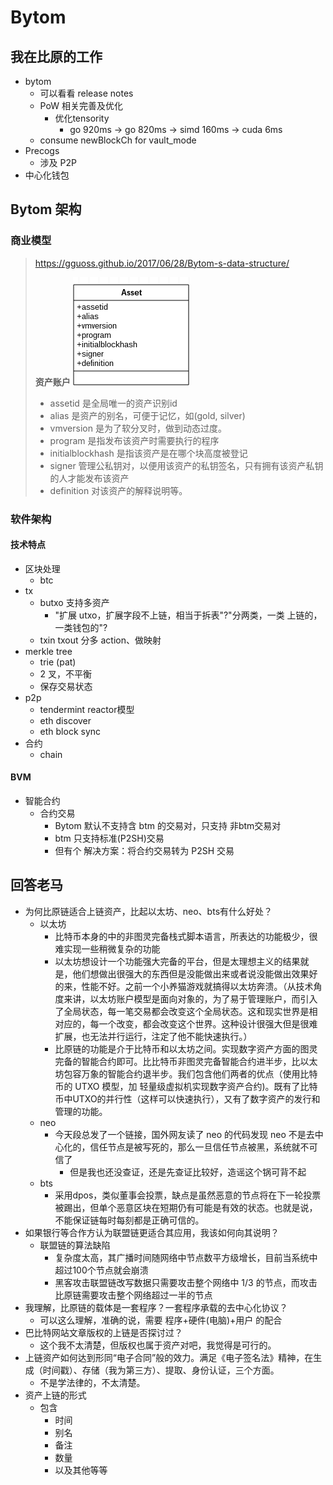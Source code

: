 # Bytom

## 我在比原的工作

+ bytom
    * 可以看看 release notes
    * PoW 相关完善及优化
        + 优化tensority
            * go 920ms -> go 820ms -> simd 160ms -> cuda 6ms
    - consume newBlockCh for vault_mode
+ Precogs
    * 涉及 P2P
+ 中心化钱包


<!-- 
# 2018_12_13 晚会议记录

## 这个版本
+ retire类型交易 utxo 是否忘了处理。应该变成不可用。
+ X. api 整合import和create，（即整合 list-guids 和 create），一个 pubkey 永远只返回特定guid。幂等性。如果是已存在的pubkey就返回之前数据库中存在的 guid
++ X. 即默认单账户体系，通过 传参"wallet_idx"来支持多账户体系
++ X better keep list-guids, to support multiple account.
++ opt query utxo
++ utxo >21 build fail
+++ availabel amount
+ submit tx 压测
+ list address 直接计算好并返回资产价值（现在只有数量），否则 如果多个资产，那么app就要请求完一次 list-address 后又要分资产多次请求 /q/asset 并计算
+ 路由改一改，account 可以全部改成 merchant
+ rename market
+ struct keeper
+ del expired unconfirmed txs

## 下版本
+ 应该区分用户提交的业务形态的交易（并在数据库中存一份）和提交的 raw tx。
++ 这么做也有利于展示交易被回滚的情况，以告知用户。不然用户发了一笔交易，发生回滚就突然不见了。
+ utxo 现在是单纯的 10 min lock_until，而 unconfirmed tx 现在又不更新 utxo，应该设置长一点防止 出块超过 10min（现在这种情况在主网上还是很可能出现的）。这样可能导致间隔 10min 的两笔交易用了同样的 utxo，都能submit成功，但最终矿工只打包一个，用户莫名丢失了一笔交易但我们却没能提示。
++ 这块要好好再设计，不能等入块了才解锁，不然如果一直不上链就永远锁住了。应该做成 submit 给 bytomd 就锁住，入块了就设置is_spend，如果一直没入块后面 expired 了才解锁utxo 。做好 utxo 和 balance 的删除/更新。
++ 最好还是加上判断确认数（5～6次）才能进行花费 。
+ 应该区分 未确认交易 导致的 available balance 和 total balance
+ asset 价格 redis  查不到 应该重新拿，而不是查 mysql。asset 价格不放数据库。
+ sql IN 语句是否存在性能问题，是否用 数字型 而非字符串 加快查询
+ api 不应该和 bytomd 交互，应该做一个 channel/callback/mq 给 updater 或者 load balancer，统一和 bytomd 进行交互（即 所有和bytomd 的交互应该是一个统一的出入口）
++ bytomd 目前是单节点 没有 load balancing，应该做上以免 submit tx 造成的 ddos 或别的原因造成的不可用
+++ bytomd load balancing 要注意节点状态不一致的处理，从哪个节点同步数据。拿块可以通过判断最高高度，问题主要是 ws 去哪个节点拿 tx -->

<!-- 
# TODOS
+ blockcenter
    * chainkd_util
    * time related
        - lock_until
        - submission
+ mining pool
    * research
        + MinDiff
        + DiffType
        + GetTargetHex
        + leading zero
        + retarget
        + processShare
            + s.hashrateExpiration, 
            + s.minuteHashrateExpiration
        + shareTimeRing
+ tensor
    * arm ver
    * asm ver
+ mulMatrix
    * __blas__
        - openblas
            + parameters tweaking
        - single type blas?
    * simd
        - __golang simd__
            + https://github.com/bjwbell/gensimd
            + https://github.com/mengzhuo/intrinsic
            + https://github.com/yesuu/simd/blob/master/mul_amd64.s
            + https://github.com/rkusa/gm
            + https://github.com/Everlag/goSIMD
            + https://www.google.com/search?q=go+simd&oq=go+simd&aqs=chrome..69i57j0l5.2290j0j7&sourceid=chrome&ie=UTF-8
            + https://www.google.com/search?q=yeppp&oq=yeppp&aqs=chrome..69i57j69i61j0l4.289j0j4&sourceid=chrome&ie=UTF-8
            + https://yushuangqi.com/blog/2016/go-ru-he-shi-yong--simd-zhi-ling.html
                * https://github.com/golang/go/blob/master/src/cmd/internal/obj/x86/asm6.go
            + https://www.cryptologie.net/article/406/simd-instructions-in-go/
            + https://golanglibs.com/top?q=simd
            + https://godoc.org/github.com/slimsag/rand/simd
            + https://github.com/sbinet/vector
            + https://github.com/reiver/go-float64x4
            + https://github.com/pennello/go_swar
            + should able to use int, save time for float64 conversion
        - cpp simd
        - gpu simd
    * opencv
    * cuda
        - https://archive.fosdem.org/2014/schedule/event/hpc_devroom_go/attachments/slides/486/export/events/attachments/hpc_devroom_go/slides/486/FOSDEM14_HPC_devroom_14_GoCUDA.pdf
    * openmp
        - give up
            + weird `go build bytomd`
                * no need to provide `CGO_LDFLAGS="-g -O2 -fopenmp"`
            + goood things
                * go test&build need to provide `CGO_LDFLAGS="-g -O2 -fopenmp"`
    * eigen
    * opencl
+ mat_init
    * simd?
    * gpu simd?
+ benchmark
+ AIHash struct
    * cache
    * Hash()
+ head_hash 和 锚点 是否可以优化？
+ 有没有 生成 doc 的文件
+ mining/tensority
    * __blockHeader & seed 怎么来的__
+ 搞清楚 BigEdian LittleEdian 的区别好吧
+ 看 asset 数据结构，搞清楚商业逻辑

# DONE
+ Time & space opt for dataIdentity[] init in mulMatrix()
+ clean up code & update tensority test
+ confirm all use SHA-3-256 
+ no need for parallelize extSeed, as SHA-3-256 is fast enough
    * .
        ```
        // 67 ms
        cache := calcSeedCache(seed.Bytes())

        // 1.030978394s
        data := mulMatrix(hash.Bytes(), cache)

        // 191.217µs
        hashMatrix(data)

        dataIdentity time:  57.954µs
        result time:  501.596µs
        ui32 time:  3.719813ms
        f64 time:  71.828938ms
        loop tmp time:  845.702µs 
        loop sha3 time:  6.524µs
        1 loop ma time:  240.240435ms
        4 loops ma time:  918.162585ms
        wg 4 loops ma time:  821.528586ms
        ```
+ go vs cpp, single_thread vs multi_thread
    * 矩阵点乘因为 库的问题，cpp 的 openblas 不如  go 的gonum/mat 快 改成多线程并发以后也是  cpp 不如 go 好   cpp多线程反而比cpp单线程更慢了
    * 我的笔记本上
        - go 单线程 gonum\mat: 920ms
        - go 4线程 gonum\mat: 820ms
        - cpp 单线程 openblas: 2.4s
        - cpp 4线程 openblas: 5.3s (理论上cpp 4线程能优化到700ms，我也不知道我为什么写出来这么渣...)
+ cpp -O3
    * ` g++ byte_order.c sha3.c  test_BytomPoW.cpp -I /opt/OpenBLAS/include/ -L/opt/OpenBLAS/lib -lopenblas -lpthread -std=c++11 -pthread -mavx2 -O2`
        - mulMatrix: 2.53 -> 1.65
        - total: 2.98898s -> 2.05s
+ Kui's first cpp slower
    * 12.9 s
+ extend seed in cpp
+ cpp multi-thread slower
    * 2.4s vs 5.3s
+ Kui's second cpp
    * 160ms!
+ 现在做的东西也不知道有没有价值，还是在优化代码,主要是 区块验证/挖矿这块
还没有做 P2P, 也没有接触虚拟机
    * 北京那边发挥很不稳定
    * 2.8s 被优化到 12.9s
    * then 160ms!
        - GPU?
        - 多线程
        - SIMD
+ cpu flag
    * `cat /proc/cpuinfo`
+ toIdentityMatrix
    * 0.189s -> 0.172s
    * 17ms faster
+ SIMD
    * Beijing
        - mul 230ms
        - total 450ms
        - single-thread 365ms
    * combine
        - sThread 167ms
        - sThread total 289ms
        - sThread opt-init16 total 256ms
        - mThread 0.333546s
        - mThread total 0.429112s
+ cgo
    * mul 178ms
    * total 280ms
+ shared lib
    * dl
        - https://www.google.com/search?q=golang+c+shared+lib&oq=golang++c+shared+lib&aqs=chrome..69i57j69i60j0.4787j0j7&sourceid=chrome&ie=UTF-8
        - https://github.com/rainycape/dl
    * plugin
        - https://golang.org/pkg/plugin/
        - https://medium.com/learning-the-go-programming-language/writing-modular-go-programs-with-plugins-ec46381ee1a9
    * https://github.com/golang/go/issues/16805
    * https://www.ardanlabs.com/blog/2013/08/using-c-dynamic-libraries-in-go-programs.html
+ monero
    * Monero verification time
        - https://bitcointalk.org/index.php?topic=583449.0
        - https://www.reddit.com/r/Monero/
        - https://monero.stackexchange.com/
        - https://forum.getmonero.org/
        - https://mattermost.getmonero.org/login
        - https://telegram.me/bitmonero
+ bytes
    * It is analogous to the facilities of the strings package.
    * `func (b *Buffer) Bytes() []byte`
        - Bytes returns a slice of length b.Len() holding the unread portion of the buffer. The slice is valid for use only until the next buffer modification (that is, only until the next call to a method like Read, Write, Reset, or Truncate). The slice aliases the buffer content at least until the next buffer modification, so immediate changes to the slice will affect the result of future reads.
    * [为什么电脑数据一个字节是8位？](https://www.guokr.com/question/542532/)
+ 3-12 Beijing meeting
    * 钱包-生成地址
    * 钱包-转帐（收钱？）
    * API 创建地址给矿工打钱
    * will `get work` 每个数据字节长度 change?
    * 网页调用 -> API调用
    * 单芯片  1s 验证100次
    * need coinbase addr
+ tensor
    * [X]win64 ver
        - define flag
        - no need fPIC
    * [X]win32 ver
+ openmp
    * 4-core on 4-core
        - faster
    * 4-core on 1-core
        - no change
    * 1-core on 1-core
        - no change
    * 1-core on 4-core
        - faster
- mining addr
    + miningAddressKey
+ pingpong
    ```
    /home/gavin/work/go/src/github.com/bytom/vendor/golang.org/x/net/icmp/ping_test.go:

    /home/gavin/work/go/src/github.com/bytom/vendor/google.golang.org/grpc/transport/transport_test.go:

    /home/gavin/work/go/src/github.com/bytom/vendor/google.golang.org/grpc/transport/http2_server.go:
    /home/gavin/work/go/src/github.com/bytom/vendor/google.golang.org/grpc/transport/http2_client.go:

    /home/gavin/work/go/src/github.com/bytom/vendor/google.golang.org/grpc/transport/control.go:

    /home/gavin/work/go/src/github.com/bytom/vendor/google.golang.org/grpc/transport/bdp_estimator.go:

    /home/gavin/work/go/src/github.com/bytom/vendor/google.golang.org/grpc/test/end2end_test.go:

    /home/gavin/work/go/src/github.com/bytom/vendor/google.golang.org/grpc/stress/client/main.go:

    /home/gavin/work/go/src/github.com/bytom/vendor/google.golang.org/grpc/interop/http2/negative_http2_client.go:

    /home/gavin/work/go/src/github.com/bytom/vendor/google.golang.org/grpc/interop/client/client.go:

    /home/gavin/work/go/src/github.com/bytom/vendor/google.golang.org/grpc/interop/test_utils.go:

    /home/gavin/work/go/src/github.com/bytom/vendor/google.golang.org/grpc/benchmark/latency/latency.go:

    /home/gavin/work/go/src/github.com/bytom/vendor/google.golang.org/grpc/call_test.go:


    /home/gavin/work/go/src/github.com/bytom/vendor/gonum.org/v1/gonum/lapack/gonum/dlasq2.go:


    /home/gavin/work/go/src/github.com/bytom/vendor/golang.org/x/net/websocket/websocket_test.go:

    /home/gavin/work/go/src/github.com/bytom/vendor/golang.org/x/net/websocket/websocket.go:

    /home/gavin/work/go/src/github.com/bytom/vendor/golang.org/x/net/websocket/hybi_test.go:


    /home/gavin/work/go/src/github.com/bytom/vendor/golang.org/x/net/websocket/hybi.go:


    /home/gavin/work/go/src/github.com/bytom/vendor/golang.org/x/net/publicsuffix/table_test.go:

    /home/gavin/work/go/src/github.com/bytom/vendor/golang.org/x/net/nettest/conntest_go17.go:
    /home/gavin/work/go/src/github.com/bytom/vendor/golang.org/x/net/nettest/conntest_go16.go:
    /home/gavin/work/go/src/github.com/bytom/vendor/golang.org/x/net/nettest/conntest.go:




    /home/gavin/work/go/src/github.com/bytom/vendor/gonum.org/v1/gonum/lapack/internal/testdata/dlasqtest/dlasq2.f:
    /home/gavin/work/go/src/github.com/bytom/vendor/gonum.org/v1/gonum/lapack/internal/testdata/dlasqtest/dlasq3.f:
    /home/gavin/work/go/src/github.com/bytom/vendor/gonum.org/v1/gonum/lapack/internal/testdata/dlasqtest/dlasq5.f:
    /home/gavin/work/go/src/github.com/bytom/vendor/gonum.org/v1/gonum/lapack/internal/testdata/dlasqtest/dlasq6.f:





    /home/gavin/work/go/src/github.com/bytom/vendor/golang.org/x/net/icmp/ping_test.go:
    /home/gavin/work/go/src/github.com/bytom/vendor/golang.org/x/net/icmp/example_test.go:


    /home/gavin/work/go/src/github.com/bytom/vendor/golang.org/x/net/http2/h2i/h2i.go:
    /home/gavin/work/go/src/github.com/bytom/vendor/golang.org/x/net/http2/h2i/README.md:
    /home/gavin/work/go/src/github.com/bytom/vendor/golang.org/x/net/http2/h2demo/h2demo.go:
    /home/gavin/work/go/src/github.com/bytom/vendor/golang.org/x/net/http2/writesched_random.go:


    /home/gavin/work/go/src/github.com/bytom/vendor/golang.org/x/net/http2/write.go:
    /home/gavin/work/go/src/github.com/bytom/vendor/golang.org/x/net/http2/transport_test.go:
    /home/gavin/work/go/src/github.com/bytom/vendor/golang.org/x/net/http2/transport.go:
    /home/gavin/work/go/src/github.com/bytom/vendor/golang.org/x/net/http2/server_test.go:
    /home/gavin/work/go/src/github.com/bytom/vendor/golang.org/x/net/http2/server.go:
    /home/gavin/work/go/src/github.com/bytom/vendor/golang.org/x/net/http2/not_go17.go:
    /home/gavin/work/go/src/github.com/bytom/vendor/golang.org/x/net/http2/go17.go:
    /home/gavin/work/go/src/github.com/bytom/vendor/golang.org/x/net/http2/frame_test.go:
    /home/gavin/work/go/src/github.com/bytom/vendor/golang.org/x/net/http2/frame.go:
    /home/gavin/work/go/src/github.com/bytom/vendor/golang.org/x/net/html/atom/table_test.go:
    /home/gavin/work/go/src/github.com/bytom/vendor/golang.org/x/net/html/atom/table.go:
    /home/gavin/work/go/src/github.com/bytom/vendor/golang.org/x/net/html/atom/gen.go:


    /home/gavin/work/go/src/github.com/bytom/vendor/golang.org/x/crypto/ssh/handshake.go:


    /home/gavin/work/go/src/github.com/bytom/vendor/github.com/btcsuite/btcd/wire/protocol.go:
    /home/gavin/work/go/src/github.com/bytom/vendor/github.com/btcsuite/btcd/wire/msgpong.go:
    /home/gavin/work/go/src/github.com/bytom/vendor/github.com/btcsuite/btcd/wire/msgping_test.go:
    /home/gavin/work/go/src/github.com/bytom/vendor/github.com/btcsuite/btcd/wire/msgping.go:
    /home/gavin/work/go/src/github.com/bytom/vendor/github.com/btcsuite/btcd/wire/message_test.go:
    /home/gavin/work/go/src/github.com/bytom/vendor/github.com/btcsuite/btcd/wire/message.go:
    /home/gavin/work/go/src/github.com/bytom/vendor/github.com/btcsuite/btcd/wire/doc.go:


    /home/gavin/work/go/src/github.com/bytom/vendor/github.com/btcsuite/btcd/rpcclient/net.go:
    /home/gavin/work/go/src/github.com/bytom/vendor/github.com/btcsuite/btcd/peer/peer_test.go:
    /home/gavin/work/go/src/github.com/bytom/vendor/github.com/btcsuite/btcd/peer/peer.go:
    /home/gavin/work/go/src/github.com/bytom/vendor/github.com/btcsuite/btcd/peer/log.go:
    /home/gavin/work/go/src/github.com/bytom/vendor/github.com/btcsuite/btcd/peer/doc.go:
    /home/gavin/work/go/src/github.com/bytom/vendor/github.com/btcsuite/btcd/peer/README.md:
    /home/gavin/work/go/src/github.com/bytom/vendor/github.com/btcsuite/btcd/docs/json_rpc_api.md:
    /home/gavin/work/go/src/github.com/bytom/vendor/github.com/btcsuite/btcd/btcjson/chainsvrresults.go:
    /home/gavin/work/go/src/github.com/bytom/vendor/github.com/btcsuite/btcd/btcjson/chainsvrcmds_test.go:
    /home/gavin/work/go/src/github.com/bytom/vendor/github.com/btcsuite/btcd/btcjson/chainsvrcmds.go:
    ```
+ coinbase data
    * Getblocktemplate allow you to define coinbase. You can check btcpool code. In stratum.cc, we define coinbase. See initfromGbt function. gbt stands for getblocktemplate.
    * 看下btc的交易结构及coinbase交易. 没有pre tx所以 就可以利用这个字段来写自定义信息. 比特币是在coinbase交易的输入的脚本里写的.
 -->

<!-- 
# Why I don't like Bytom
If you look into the Bytom mining code, you will find it hard to understand. In fact, it's designed to collaborate with bitmain's hardware. How can a blockchain product be promising if it doesn't have its own right to choose the algo?
 --> 

## Bytom 架构

### 商业模型
> https://gguoss.github.io/2017/06/28/Bytom-s-data-structure/
> 
> __资产账户__
> ![bytom_asset](/img/bytom/bytom_asset.png)
> 
> + assetid 是全局唯一的资产识别id
> + alias 是资产的别名，可便于记忆，如(gold, silver) 
> + vmversion 是为了软分叉时，做到动态过度。
> + program 是指发布该资产时需要执行的程序
> + initialblockhash 是指该资产是在哪个块高度被登记
> + signer 管理公私钥对，以便用该资产的私钥签名，只有拥有该资产私钥的人才能发布该资产
> + definition 对该资产的解释说明等。

### 软件架构

#### 技术特点
* 区块处理
    - btc
* tx
    - butxo 支持多资产
        + "扩展 utxo，扩展字段不上链，相当于拆表"?"分两类，一类 上链的，一类钱包的"?
    - txin txout 分多 action、做映射
* merkle tree
    - trie (pat)
    - 2 叉，不平衡
    - 保存交易状态
* p2p
    - tendermint reactor模型
    - eth discover
    - eth block sync
* 合约
    - chain

#### BVM
+ 智能合约
    * 合约交易
        - Bytom 默认不支持含 btm 的交易对，只支持 非btm交易对
        - btm 只支持标准(P2SH)交易
        - 但有个 解决方案：将合约交易转为 P2SH 交易


## 回答老马
* 为何比原链适合上链资产，比起以太坊、neo、bts有什么好处？
    * 以太坊
        * 比特币本身的中的非图灵完备栈式脚本语言，所表达的功能极少，很难实现一些稍微复杂的功能
        * 以太坊想设计一个功能强大完备的平台，但是太理想主义的结果就是，他们想做出很强大的东西但是没能做出来或者说没能做出效果好的来，性能不好。之前一个小养猫游戏就搞得以太坊奔溃。（从技术角度来讲，以太坊账户模型是面向对象的，为了易于管理账户，而引入了全局状态，每一笔交易都会改变这个全局状态。这和现实世界是相对应的，每一个改变，都会改变这个世界。这种设计很强大但是很难扩展，也无法并行运行，注定了他不能快速执行。）
        * 比原链的功能是介于比特币和以太坊之间。实现数字资产方面的图灵完备的智能合约即可。比比特币非图灵完备智能合约进半步，比以太坊包容万象的智能合约退半步。我们包含他们两者的优点（使用比特币的 UTXO 模型，加 轻量级虚拟机实现数字资产合约)。既有了比特币中UTXO的并行性（这样可以快速执行），又有了数字资产的发行和管理的功能。
    * neo
        - 今天段总发了一个链接，国外网友读了 neo 的代码发现 neo 不是去中心化的，信任节点是被写死的，那么一旦信任节点被黑，系统就不可信了
            + 但是我也还没查证，还是先查证比较好，造谣这个锅可背不起
    * bts
        - 采用dpos，类似董事会投票，缺点是虽然恶意的节点将在下一轮投票被踢出，但单个恶意区块在短期仍有可能是有效的状态。也就是说，不能保证链每时每刻都是正确可信的。
* 如果银行等合作方认为联盟链更适合其应用，我该如何向其说明？ 
    - 联盟链的算法缺陷
        + 复杂度太高，其广播时间随网络中节点数平方级增长，目前当系统中超过100个节点就会崩溃
        + 黑客攻击联盟链改写数据只需要攻击整个网络中 1/3 的节点，而攻击比原链需要攻击整个网络超过一半的节点
* 我理解，比原链的载体是一套程序？一套程序承载的去中心化协议？
    - 可以这么理解，准确的说，需要 程序+硬件(电脑)+用户 的配合
* 巴比特网站文章版权的上链是否探讨过？
    - 这个我不太清楚，但版权也属于资产对吧，我觉得是可行的。
* 上链资产如何达到形同“电子合同”般的效力。满足《电子签名法》精神，在生成（时间戳）、存储（我为第三方）、提取、身份认证，三个方面。
    - 不是学法律的，不太清楚。
* 资产上链的形式
    - 包含
        + 时间
        + 别名
        + 备注
        + 数量
        + 以及其他等等